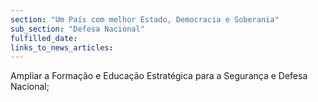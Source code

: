 ```yaml
---
section: "Um País com melhor Estado, Democracia e Soberania"
sub_section: "Defesa Nacional"
fulfilled_date:
links_to_news_articles:
---
```


Ampliar a Formação e Educação Estratégica para a Segurança e Defesa Nacional;